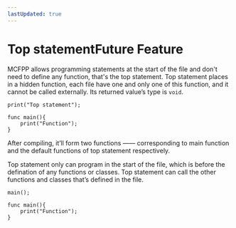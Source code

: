 ```yaml
---
lastUpdated: true
---
```


# Top statement<Badge type="tip">Future Feature</Badge>

MCFPP allows programming statements at the start of the file and don't need to define any function, that's the top statement. Top statement places in a hidden function, each file have one and only one of this function, and it cannot be called externally. Its returned value’s type is `void`.

```mcfpp
print("Top statement");

func main(){
    print("Function");
}
```

After compiling, it’ll form two functions —— corresponding to main function and the default functions of top statement respectively.

Top statement only can program in the start of the file, which is before the defination of any functions or classes. Top statement can call the other functions and classes that’s defined in the file.

```mcfpp
main();

func main(){
    print("Function");
}
```
